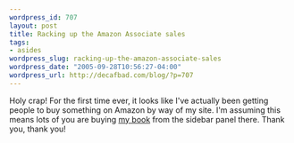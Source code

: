 ```yaml
--- 
wordpress_id: 707
layout: post
title: Racking up the Amazon Associate sales
tags: 
- asides
wordpress_slug: racking-up-the-amazon-associate-sales
wordpress_date: "2005-09-28T10:56:27-04:00"
wordpress_url: http://decafbad.com/blog/?p=707
---
```

Holy crap!  For the first time ever, it looks like I've actually been getting people to buy something on Amazon by way of my site.  I'm assuming this means lots of you are buying [my book](http://www.amazon.com/exec/obidos/ASIN/0764597582/0xdecafbad01-20?creative=327641&camp=14573&link_code=as1) from the sidebar panel there.  Thank you, thank you!
